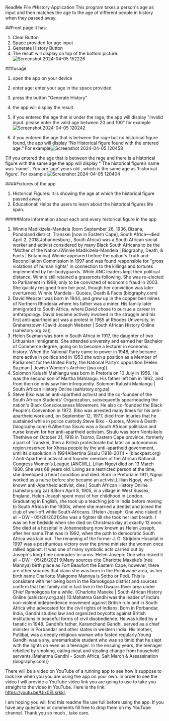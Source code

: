 ReadMe File
 #History Application
This program takes a person's age as input and then matches the age to the age of different people in history when they passed away.

##Front page 
it has:
1.	Clear Button
2.	Space provided for age input
3.	Generate History Button
4.	The result will display on top of the bottom picture.![Screenshot 2024-04-05 152226](https://github.com/10452327/HIstoryApplication/assets/164013770/ba5436e4-5526-4757-aa05-bdad38a13775)

 

###usage
1. open the app on your device
2. enter age: enter your age in the space provided
3. press the button "Generate History"
4. the app will display the result
5. if you entered the age that is under the rage, the app will display "invalid input. please enter the valid age between 20 and 100" for example![Screenshot 2024-04-05 120242](https://github.com/10452327/HIstoryApplication/assets/164013770/1b16cc88-f7cd-4b6a-8b79-725f7a1c802c)

 
6. if you entered the age that is between the rage but no historical figure found, the app will display “No Historical figure found with the entered age.“ For example![Screenshot 2024-04-05 120458](https://github.com/10452327/HIstoryApplication/assets/164013770/f9925c14-4a79-4ab8-ba8b-55314fd1c6c2)

 
7.if you entered the age that is between the rage and there is a historical figure with the same age the app will display “ The historical figure’s name was ‘name’ . You are ‘age’ years old , which is the same age as ‘historical figure’. For example ![Screenshot 2024-04-05 120404](https://github.com/10452327/HIstoryApplication/assets/164013770/d1772eaa-9789-4609-8b4a-456b4fd2ee5c)


####Fixtures of the app
1.	Historical Figures: It is showing the age at which the historical figure passed away.
2.	Educational: Helps the users to learn about the historical figures life span.

#####More information about each and every historical figure in the app
1.	Winnie Madikizela-Mandela (born September 26, 1936, Bizana, Pondoland district,  Transkei [now in Eastern Cape], South Africa—died April 2, 2018,Johannesburg , South Africa) was a South African social worker and activist considered by many Black South Africans to be the “Mother of the Nation.(Winnie Madikizela-Mandela | Biography, Death, & Facts | Britannica) Winnie appeared before the nation's Truth and Reconciliation Commission in 1997 and was found responsible for "gross violations of human rights" in connection to the killings and tortures implemented by her bodyguards. While ANC leaders kept their political distance, Winnie still retained a grassroots following. She was re-elected to Parliament in 1999, only to be convicted of economic fraud in 2003. She quickly resigned from her post, though her conviction was later overturned. Winnie Mandela - Quotes, Death & Facts (biography.com)
2.	 David Webster was born in 1944, and grew up in the copper belt mines of Northern Rhodesia where his father was a miner. His family later immigrated to South Africa, where David chose to pursue a career in anthropology.  David became actively involved in the struggle and his first anti-apartheid act was a protest in 1965 at Rhodes University, in Grahamstown (David Joseph Webster | South African History Online (sahistory.org.za)) 
3.	Helen Suzman was born in South Africa in 1917, the daughter of two Lithuanian immigrants. She attended university and earned her Bachelor of Commerce degree, going on to become a lecturer in economic history. When the National Party came to power in 1948, she became more active in politics and in 1953 she won a position as a Member of Parliament for the United Party, the National Party’s opposition.(Helen Suzman | Jewish Women's Archive (jwa.org))
4.	Solomon Kalushi Mahlangu was born in Pretoria on 10 July in 1956. He was the second son of Martha Mahlangu. His father left him in 1962, and from then on only saw him infrequently. Solomon Kalushi Mahlangu | South African History Online (sahistory.org.za)
5.	Steve Biko was an anti-apartheid activist and the co-founder of the South African Students' Organization, subsequently spearheading the nation's Black Consciousness Movement. He also co-founded the Black People's Convention in 1972. Biko was arrested many times for his anti-apartheid work and, on September 12, 1977, died from injuries that he sustained while in police custody.Steve Biko - Quotes, Movie & Death (biography.com)
6.Albertina Sisulu was a South African politician and nurse known for her anti-apartheid activism. Sisulu was born Nontsikelo Thethiwe on October 21, 1918 in Tsomo, Eastern Cape province, formerly a part of Transkei, then a British protectorate but later an autonomous region reserved for Xhosa people by the anti-apartheid government, until its dissolution in 1994Albertina Sisulu (1918-2011) • (blackpast.org)
7.Anti-Apartheid activist and founder member of the African National Congress Women’s League (ANCWL), Lilian Ngoyi died on 13 March 1980. She was 68 years old.   Living as a restricted person at the time, she developed a heart condition and died. Born in Pretoria in 1911, Ngoyi worked as a nurse before she became an activist.Lillian Ngoyi, well-known anti-Apartheid activist, dies | South African History Online (sahistory.org.za)
8.Born April 8, 1905, in a village in West Sussex, England, Helen Joseph spent most of her childhood in London. Graduating in English, she took up a teaching job in India before moving to South Africa in the 1930s, where she married a dentist and joined the club of well-off white South-Africans. {Helen Joseph: One who risked it all – DW – 05/28/2021}She was a fighter till she took her last breath. I was on her bedside when she died on Christmas day at exactly 12 noon. She died at a hospital in Johannesburg now known as Helen Joseph, after her name.That was in 1992, when the path to democratic South Africa was laid out. The renaming of the former J. G. Strijdom Hospital in 1997 was a posthumous victory over the prime minister the women once rallied against. It was one of many symbolic acts carried out by Joseph's long-time comrades-in-arms. Helen Joseph: One who risked it all – DW – 05/28/2021
9.Many sources cite Charlotte Maxeke’s (née Mannya) birth place as Fort Beaufort the Eastern Cape, however, there are other sources that claim she was born in the Polokwane area, as her birth name Charlotte Makgomo Mannya is Sotho or Pedi.  This is consistent with her being born in the Ramokgopa district and sources confirm that her family did in fact live in the Dwaars River area under Chief Ramokgopa for a while. {Charlotte Maxeke | South African History Online (sahistory.org.za)}
10.Mahatma Gandhi was the leader of India’s non-violent independence movement against British rule and in South Africa who advocated for the civil rights of Indians. Born in Porbandar, India, Gandhi studied law and organized boycotts against British institutions in peaceful forms of civil disobedience. He was killed by a fanatic in 1948. Gandhi’s father, Karamchand Gandhi, served as a chief minister in Porbandar and other states in western India. His mother, Putlibai, was a deeply religious woman who fasted regularly.Young Gandhi was a shy, unremarkable student who was so timid that he slept with the lights on even as a teenager. In the ensuing years, the teenager rebelled by smoking, eating meat and stealing change from household servants.{Mahatma Gandhi - South Africa, Salt March & Assassination (biography.com)}



There will be a video on YouTube of a running app to see how it suppose to look like when you you are using the app on your own. In order to see the video I will provide a YouTube video link you are going to use to take you straight to the video in YouTube. Here is the link: https://youtu.be/Uix0ELkrkkI.

I am hoping you will find this readme file use full before using the app. If you have any questions or comments fill free to drop them on my YouTube channel. Thank you so much , take care.











